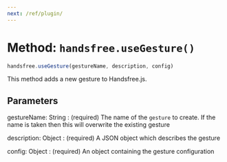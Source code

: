 ```yaml
---
next: /ref/plugin/
---
```


# Method: `handsfree.useGesture()`

```js
handsfree.useGesture(gestureName, description, config)
```

This method adds a new gesture to Handsfree.js.

## Parameters

gestureName: String
: (required) The name of the `gesture` to create. If the name is taken then this will overwrite the existing gesture

description: Object
: (required) A JSON object which describes the gesture

config: Object
: (required) An object containing the gesture configuration